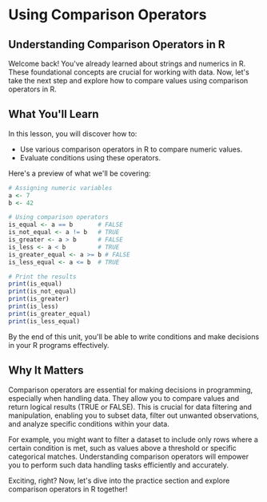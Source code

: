 # Using Comparison Operators

## Understanding Comparison Operators in R
Welcome back! You've already learned about strings and numerics in R. These foundational concepts are crucial for working with data. Now, let's take the next step and explore how to compare values using comparison operators in R.

## What You'll Learn
In this lesson, you will discover how to:

- Use various comparison operators in R to compare numeric values.
- Evaluate conditions using these operators.

Here's a preview of what we'll be covering:

```R
# Assigning numeric variables
a <- 7
b <- 42

# Using comparison operators
is_equal <- a == b       # FALSE
is_not_equal <- a != b   # TRUE
is_greater <- a > b      # FALSE
is_less <- a < b         # TRUE
is_greater_equal <- a >= b # FALSE
is_less_equal <- a <= b  # TRUE

# Print the results
print(is_equal)
print(is_not_equal)
print(is_greater)
print(is_less)
print(is_greater_equal)
print(is_less_equal)
```

By the end of this unit, you'll be able to write conditions and make decisions in your R programs effectively.

## Why It Matters
Comparison operators are essential for making decisions in programming, especially when handling data. They allow you to compare values and return logical results (TRUE or FALSE). This is crucial for data filtering and manipulation, enabling you to subset data, filter out unwanted observations, and analyze specific conditions within your data.

For example, you might want to filter a dataset to include only rows where a certain condition is met, such as values above a threshold or specific categorical matches. Understanding comparison operators will empower you to perform such data handling tasks efficiently and accurately.

Exciting, right? Now, let's dive into the practice section and explore comparison operators in R together!
